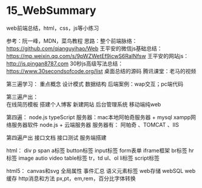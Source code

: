 # 15_WebSummary
web前端总结，html，css，js等小练习

参考：阮一峰，MDN，菜鸟教程
思路：整个前端脉络：https://github.com/qianguyihao/Web
	王平安的微信js基础总结：https://mp.weixin.qq.com/s/9pWZWetEf9icwS6RaINfsw
    王平安的网站js：http://js.pingan8787.com
	30秒js高级写法总结：https://www.30secondsofcode.org/list
	桌面总结的源码
        腾讯课堂：老马的视频
	
第三遍学习：
	重点概念
	设计模式
	数据结构
	后端案例：wap交互；pc端代码
    
第三遍产出：  
	在线简历模板
        搭建个人博客
        新建网站
        后台管理系统
        移动端纯web

第四遍：
node.js
typeScript
服务器：mac本地阿帕奇服务器 + mysql
		xampp网络服务器软件
		node.js + 云端服务器
		服务器有： 阿帕奇 、TOMCAT 、IIS
        
第四遍产出
    接口文档
    接口测试
    服务端搭建
    
html：
div
p
span
a标签
button标签
input标签
form表单
iframe框架
br标签
hr标签
image
autio
video
table标签 tr，td
ul、ol li标签
script标签

html5：
canvas和svg
全局属性
事件汇总
语义元素标签
web存储
webSQL
web缓存
http消息和方法
px,pt，em,rem，百分比字体转换

